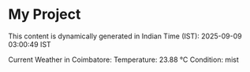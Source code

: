 # My Project

This content is dynamically generated in Indian Time (IST): 2025-09-09 03:00:49 IST


Current Weather in Coimbatore:
Temperature: 23.88 °C
Condition: mist
